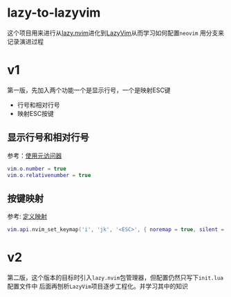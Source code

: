 # lazy-to-lazyvim
这个项目用来进行从[lazy.nvim](https://github.com/folke/lazy.nvim)进化到[LazyVim](https://github.com/LazyVim/LazyVim)从而学习如何配置`neovim`
用分支来记录演进过程

# v1

第一版，先加入两个功能一个是显示行号，一个是映射ESC键
- 行号和相对行号
- 映射ESC按键

## 显示行号和相对行号

参考：[使用元访问器](https://github.com/glepnir/nvim-lua-guide-zh#%E4%BD%BF%E7%94%A8%E5%85%83%E8%AE%BF%E9%97%AE%E5%99%A8)

```lua
vim.o.number = true
vim.o.relativenumber = true
```
## 按键映射

参考: [定义映射](https://github.com/glepnir/nvim-lua-guide-zh#%E5%AE%9A%E4%B9%89%E6%98%A0%E5%B0%84)
```lua
vim.api.nvim_set_keymap('i', 'jk', '<ESC>', { noremap = true, silent = true })
```

# v2

第二版，这个版本的目标时引入`lazy.nvim`包管理器，但配置仍然只写下`init.lua`配置文件中
后面再刨析`LazyVim`项目逐步工程化。并学习其中的知识
